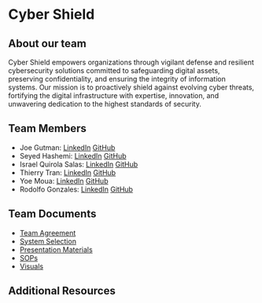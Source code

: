# Cyber Shield
## About our team

Cyber Shield empowers organizations through vigilant defense and resilient cybersecurity solutions committed to safeguarding digital assets, preserving confidentiality, and ensuring the integrity of information systems. Our mission is to proactively shield against evolving cyber threats, fortifying the digital infrastructure with expertise, innovation, and unwavering dedication to the highest standards of security.

## Team Members 
- Joe Gutman: [LinkedIn](https://www.linkedin.com/in/joegutmann/) [GitHub]()
- Seyed Hashemi: [LinkedIn]() [GitHub]()
- Israel Quirola Salas: [LinkedIn](https://www.linkedin.com/in/israelquirola/) [GitHub](https://github.com/israelqui)
- Thierry Tran: [LinkedIn](https://www.linkedin.com/in/thierry-tran-703400265/) [GitHub]()
- Yoe Moua: [LinkedIn](https://www.linkedin.com/in/yue-moua-9b51601b8/) [GitHub]()
- Rodolfo Gonzales: [LinkedIn](https://www.linkedin.com/in/rgonzo1355/) [GitHub]()
## Team Documents 
- [Team Agreement]()
- [System Selection]()
- [Presentation Materials]()
- [SOPs]()
- [Visuals]()

## Additional Resources 



